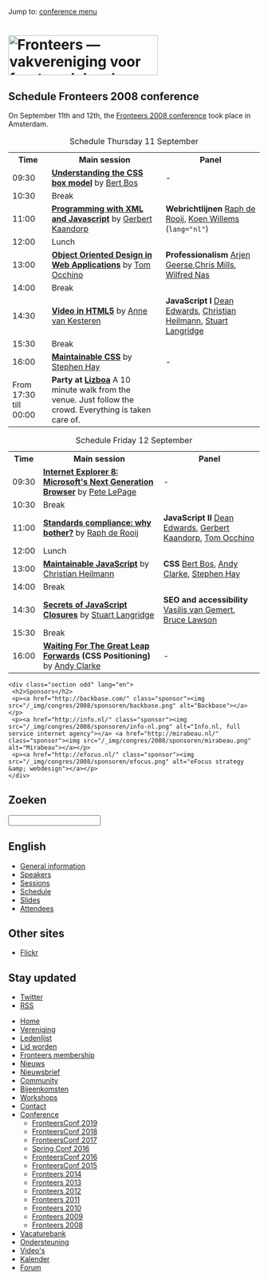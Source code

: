 <!DOCTYPE html>
<!-- Handcrafted with ❤️, by Krijn -->
<html lang="nl">
 <head>
  <meta charset="utf-8">
  <title lang="en">Schedule Fronteers 2008 conference · Fronteers</title>
  <meta name="viewport" content="width=device-width,initial-scale=1">
  <link rel="stylesheet" href="/_css/fronteers.css?v=2023">
  <link rel="icon" href="/favicon.ico">
  <link rel="alternate" type="application/rss+xml" href="http://feeds.feedburner.com/FronteersWeblog" title="Fronteers weblog">
  <link rel="alternate" type="application/rss+xml" href="http://feeds.feedburner.com/FronteersWeblogLaatsteReacties" title="Fronteers weblog: laatste reacties">
  <link rel="alternate" type="application/rss+xml" href="http://feeds.feedburner.com/FronteersBijeenkomsten" title="Fronteers bijeenkomsten">
  <link rel="alternate" type="application/rss+xml" href="http://feeds.feedburner.com/FronteersVacaturebank" title="Fronteers vacaturebank">
  <link rel="alternate" type="application/rss+xml" href="http://feeds.feedburner.com/FronteersWorkshops" title="Fronteers workshops">
  <link rel="me" href="https://front-end.social/@fronteers">
  <link rel="alternate" type="application/rss+xml" href="http://feeds.feedburner.com/FronteersCongres" title="Fronteers conference">
  <link rel="shortlink" href="http://frnt.rs/p102">
 </head>
 <body id="fronteers-nl">

  <p class="skip" lang="en">Jump to: <a href="#conference-menu">conference menu</a></p>

  <div id="container">
   <div id="main">
    <h1><a href="/"><img src="/_img/badges/fronteers-logo-300dpi.png" width="300" height="80" alt="Fronteers — vakvereniging voor front-end developers"></a></h1>
    <div class="section" lang="en">
     <h2>Schedule Fronteers 2008 conference</h2>
     <p>On September 11th and 12th, the <a href="/congres/2008/english">Fronteers 2008 conference</a> took place in Amsterdam.</p>
     <table class="schedule">
      <caption>Schedule Thursday 11 September</caption>
      <tr>
       <th>Time</th>
       <th>Main session</th>
       <th>Panel</th>
      </tr>
      <tr class="odd">
       <td>09:30</td>
       <td><strong><a href="/congres/2008/sessions#understanding-the-css-box-model">Understanding the CSS box model</a></strong> by <a href="/congres/2008/speakers#bert-bos">Bert Bos</a></td>
       <td>-</td>
      </tr>
      <tr>
       <td>10:30</td>
       <td>Break</td>
       <td></td>
      </tr>
      <tr class="odd">
       <td>11:00</td>
       <td><strong><a href="/congres/2008/sessions#programming-with-xml-and-javascript">Programming with XML and Javascript</a></strong> by <a href="/congres/2008/speakers#gerbert-kaandorp">Gerbert Kaandorp</a></td>
       <td><strong>Webrichtlijnen</strong> <a href="/congres/2008/speakers#raph-de-rooij">Raph de Rooij</a>, <a href="/congres/2008/speakers#koen-willems">Koen Willems</a> (<code>lang=&quot;nl&quot;</code>)</td>
      </tr>
      <tr>
       <td>12:00</td>
       <td>Lunch</td>
       <td></td>
      </tr>
      <tr class="odd">
       <td>13:00</td>
       <td><strong><a href="/congres/2008/sessions#object-oriented-design-in-web-applications">Object Oriented Design in Web Applications</a></strong> by <a href="/congres/2008/speakers#tom-occhino">Tom Occhino</a></td>
       <td><strong>Professionalism</strong> <a href="/congres/2008/speakers#arjen-geerse">Arjen Geerse</a>,<a href="/congres/2008/speakers#chris-mills">Chris Mills</a>, <a href="/congres/2008/speakers#wilfred-nas">Wilfred Nas</a></td>
      </tr>
      <tr>
       <td>14:00</td>
       <td>Break</td>
       <td></td>
      </tr>
      <tr class="odd">
       <td>14:30</td>
       <td><strong><a href="/congres/2008/sessions#video-in-html5">Video in HTML5</a></strong> by <a href="/congres/2008/speakers#anne-van-kesteren">Anne van Kesteren</a></td>
       <td><strong>JavaScript I</strong> <a href="/congres/2008/speakers#dean-edwards">Dean Edwards</a>, <a href="/congres/2008/speakers#christian-heilmann">Christian Heilmann</a>, <a href="/congres/2008/speakers#stuart-langridge">Stuart Langridge</a></td>
      </tr>
      <tr>
       <td>15:30</td>
       <td>Break</td>
       <td></td>
      </tr>
      <tr class="odd">
       <td>16:00</td>
       <td><strong><a href="/congres/2008/sessions#maintainable-css">Maintainable CSS</a></strong> by <a href="/congres/2008/speakers#stephen-hay">Stephen Hay</a></td>
       <td>-</td>
      </tr>
      <tr>
       <td>From 17:30 till 00:00</td>
       <td><strong>Party at <a href="http://www.lizboa.nl">Lizboa</a></strong> A 10 minute walk from the venue. Just follow the crowd. Everything is taken care of.</td>
       <td></td>
      </tr>
     </table>
     <table class="schedule">
      <caption>Schedule Friday 12 September</caption>
      <tr>
       <th>Time</th>
       <th>Main session</th>
       <th>Panel</th>
      </tr>
      <tr class="odd">
       <td>09:30</td>
       <td><strong><a href="/congres/2008/sessions#internet-explorer-8">Internet Explorer 8: Microsoft's Next Generation Browser</a></strong> by <a href="/congres/2008/speakers#pete-lepage">Pete LePage</a></td>
       <td>-</td>
      </tr>
      <tr>
       <td>10:30</td>
       <td>Break</td>
       <td></td>
      </tr>
      <tr class="odd">
       <td>11:00</td>
       <td><strong><a href="/congres/2008/sessions#standards-compliance-why-bother">Standards compliance: why bother?</a></strong> by <a href="/congres/2008/speakers#raph-de-rooij">Raph de Rooij</a></td>
       <td><strong>JavaScript II</strong> <a href="/congres/2008/speakers#dean-edwards">Dean Edwards</a>, <a href="/congres/2008/speakers#gerbert-kaandorp">Gerbert Kaandorp</a>, <a href="/congres/2008/speakers#tom-occhino">Tom Occhino</a></td>
      </tr>
      <tr>
       <td>12:00</td>
       <td>Lunch</td>
       <td></td>
      </tr>
      <tr class="odd">
       <td>13:00</td>
       <td><strong><a href="/congres/2008/sessions#maintainable-javascript">Maintainable JavaScript</a></strong> by <a href="/congres/2008/speakers#christian-heilmann">Christian Heilmann</a></td>
       <td><strong>CSS</strong> <a href="/congres/2008/speakers#bert-bos">Bert Bos</a>, <a href="/congres/2008/speakers#andy-clarke">Andy Clarke</a>, <a href="/congres/2008/speakers#stephen-hay">Stephen Hay</a></td>
      </tr>
      <tr>
       <td>14:00</td>
       <td>Break</td>
       <td></td>
      </tr>
      <tr class="odd">
       <td>14:30</td>
       <td><strong><a href="/congres/2008/sessions#secrets-of-javascript-closures">Secrets of JavaScript Closures</a></strong> by <a href="/congres/2008/speakers#stuart-langridge">Stuart Langridge</a></td>
       <td><strong>SEO and accessibility</strong> <a href="/congres/2008/speakers#vasilis-van-gemert">Vasilis van Gemert</a>, <a href="/congres/2008/speakers#bruce-lawson">Bruce Lawson</a></td>
      </tr>
      <tr>
       <td>15:30</td>
       <td>Break</td>
       <td></td>
      </tr>
      <tr class="odd">
       <td>16:00</td>
       <td><strong><a href="/congres/2008/sessions#waiting-for-the-great-leap-forwards">Waiting For The Great Leap Forwards</a> (CSS Positioning)</strong> by <a href="/congres/2008/speakers#andy-clarke">Andy Clarke</a></td>
       <td>-</td>
      </tr>
     </table>
    </div>

    <div class="section odd" lang="en">
     <h2>Sponsors</h2>
     <p><a href="http://backbase.com/" class="sponsor"><img src="/_img/congres/2008/sponsoren/backbase.png" alt="Backbase"></a></p>
     <p><a href="http://info.nl/" class="sponsor"><img src="/_img/congres/2008/sponsoren/info-nl.png" alt="Info.nl, full service internet agency"></a> <a href="http://mirabeau.nl/" class="sponsor"><img src="/_img/congres/2008/sponsoren/mirabeau.png" alt="Mirabeau"></a></p>
     <p><a href="http://efocus.nl/" class="sponsor"><img src="/_img/congres/2008/sponsoren/efocus.png" alt="eFocus strategy &amp; webdesign"></a></p>
    </div>
   </div>
   <div id="submenu">
    <div>
     <form method="get" action="//www.google.nl/search">
      <h2><label for="q">Zoeken</label></h2>
      <p>
       <input name="q" id="q" type="search">
       <input type="hidden" name="sitesearch" value="fronteers.nl">
       <input type="hidden" name="ie" value="UTF-8">
       <input type="hidden" name="oe" value="UTF-8">
       <input type="hidden" name="hl" value="nl">
      </p>
     </form>
    </div>
    <div id="conference-menu" lang="en">
     <h2>English</h2>
     <ul>
      <li><a href="/congres/2008/english" title="Fronteers 2008 conference">General information</a></li>
      <li><a href="/congres/2008/speakers" title="Speakers Fronteers 2008 conference">Speakers</a></li>
      <li><a href="/congres/2008/sessions" title="Sessions Fronteers 2008 conference">Sessions</a></li>
      <li class="current"><a href="/congres/2008/schedule" title="Schedule Fronteers 2008 conference" class="current">Schedule</a></li>
      <li><a href="/congres/2008/slides" title="Slides Fronteers 2008 conference">Slides</a></li>
      <li><a href="/congres/2008/attendees" title="Attendees Fronteers 2008 conference">Attendees</a></li>
     </ul>
    </div>
    <div lang="en">
     <h2>Other sites</h2>
     <ul>
      <li><a href="http://www.flickr.com/search/?q=fronteers&amp;z=t&amp;d=taken-20080909-20080919&amp;ss=0&amp;ct=0&amp;s=int">Flickr</a></li>
     </ul>
    </div>
    <div id="feeds" lang="en">
     <h2>Stay updated</h2>
     <ul>
      <li><a href="https://twitter.com/FronteersConf">Twitter</a></li>
      <li><a href="https://feeds.feedburner.com/FronteersCongres" type="application/rss+xml">RSS</a></li>
     </ul>
    </div>
   </div>
   <ul id="menu">
    <li id="menu-home"><a href="/">Home</a></li>
    <li id="menu-vereniging"><a href="/vereniging">Vereniging</a></li>
    <li id="menu-leden"><a href="/leden">Ledenlijst</a></li>
    <li id="menu-inschrijven"><a href="/inschrijven">Lid worden</a></li>
    <li id="menu-sign-up"><a href="/sign-up">Fronteers membership</a></li>
    <li id="menu-blog"><a href="/blog">Nieuws</a></li>
    <li id="menu-nieuwsbrief"><a href="/nieuwsbrief">Nieuwsbrief</a></li>
    <li id="menu-community"><a href="/community">Community</a></li>
    <li id="menu-bijeenkomsten"><a href="/bijeenkomsten">Bijeenkomsten</a></li>
    <li id="menu-workshops"><a href="/workshops">Workshops</a></li>
    <li id="menu-contact"><a href="/contact">Contact</a></li>
    <li id="menu-congres"><a href="/congres">Conference</a>
     <ul>
      <li><a href="/congres/2019">FronteersConf 2019</a></li>
      <li><a href="/congres/2018">FronteersConf 2018</a></li>
      <li><a href="/congres/2017">FronteersConf 2017</a></li>
      <li><a href="/congres/2016-spring">Spring Conf 2016</a></li>
      <li><a href="/congres/2016">FronteersConf 2016</a></li>
      <li><a href="/congres/2015">FronteersConf 2015</a></li>
      <li><a href="/congres/2014">Fronteers 2014</a></li>
      <li><a href="/congres/2013">Fronteers 2013</a></li>
      <li><a href="/congres/2012">Fronteers 2012</a></li>
      <li><a href="/congres/2011">Fronteers 2011</a></li>
      <li><a href="/congres/2010">Fronteers 2010</a></li>
      <li><a href="/congres/2009">Fronteers 2009</a></li>
      <li class="current"><a href="/congres/2008" class="current">Fronteers 2008</a></li>
     </ul>
    </li>
    <li id="menu-vacaturebank"><a href="/vacaturebank">Vacaturebank</a></li>
    <li id="menu-communityondersteuning"><a href="/communityondersteuning">Ondersteuning</a></li>
    <li id="menu-videos"><a href="/videos">Video's</a></li>
    <li id="menu-kalender"><a href="/kalender">Kalender</a></li>
    <li id="menu-forum"><a href="https://forum.fronteers.nl/">Forum</a></li>
   </ul>
  </div>
  <script>
   (function() {
    "use strict";
    var i, j, tellCSS;
    var antiSpamElements = document.querySelectorAll && document.querySelectorAll('.spam-check');
    if (antiSpamElements) {
     for (i = 0; i < antiSpamElements.length; i++) {
      antiSpamElements[i].value = 'Nee';
      antiSpamElements[i].parentNode.style.display = 'none';
     }
    }
    var lis = document.querySelectorAll && document.querySelectorAll('li.current');
    if (lis) {
     var markers = [];
     for (i = 0; i < lis.length; i++) {
      var li = lis[i], ul = li.parentNode, top = li.offsetTop;
      if (ul.parentNode.tagName.toLowerCase() == 'li') {
       ul = ul.parentNode.parentNode;
      }
      var marker = document.createElement('li'), as = ul.querySelectorAll('a'), a;
      markers.push({
       top: top,
       marker: marker,
       mark: function(element) {
        this.marker.style.webkitTransform = this.marker.style.mozTransform = this.marker.style.msTransform = this.marker.style.transform = 'translateY(' + (element.offsetTop - this.top) + 'px)';
       },
       unmark: function() {
        this.marker.style.webkitTransform = this.marker.style.mozTransform = this.marker.style.msTransform = this.marker.style.transform = 'translateY(0)';
       }
      });
      for (j = 0; j < as.length; j++) {
       a = as[j];
       a.setAttribute('marker', i);
       a.onmouseover = a.onfocus = function() {
        markers[this.getAttribute('marker')].mark(this.parentNode);
       };
       a.onmouseout = a.onblur = function() {
        markers[this.getAttribute('marker')].unmark();
       };
       a.onclick = function() {
        markers[this.getAttribute('marker')].unmark = function(){};
       }
      }
      marker.innerHTML = '<span>​</span>';
      marker.className = 'mark';
      marker.style.top = top + 'px';
      ul.appendChild(marker);
     }
     tellCSS = true;
    }
    if (tellCSS) {
     document.documentElement.className = 'js-enabled';
    }
   })();
  </script>
 </body>
</html>
